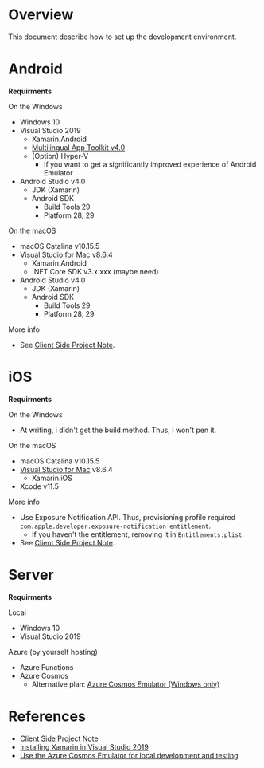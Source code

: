 # Overview

This document describe how to set up the development environment.

# Android

**Requirments**

On the Windows

- Windows 10
- Visual Studio 2019
  - Xamarin.Android
  - [Multilingual App Toolkit v4.0](https://marketplace.visualstudio.com/items?itemName=MultilingualAppToolkit.MultilingualAppToolkit-18308)
  - (Option) Hyper-V
	- If you want to get a significantly improved experience of Android Emulator
- Android Studio v4.0
  - JDK (Xamarin)
  - Android SDK
	- Build Tools 29
	- Platform 28, 29

On the macOS

- macOS Catalina v10.15.5
- [Visual Studio for Mac](https://visualstudio.microsoft.com/ja/vs/mac/xamarin/) v8.6.4
  - Xamarin.Android
  - .NET Core SDK v3.x.xxx (maybe need)
- Android Studio v4.0
  - JDK (Xamarin)
  - Android SDK
	- Build Tools 29
	- Platform 28, 29

More info

- See [Client Side Project Note](Developer-Node.md).

# iOS

**Requirments**

On the Windows

- At writing, i didn't get the build method. Thus, I won't pen it.

On the macOS

- macOS Catalina v10.15.5
- [Visual Studio for Mac](https://visualstudio.microsoft.com/ja/vs/mac/xamarin/) v8.6.4
  - Xamarin.iOS
- Xcode v11.5

More info

- Use Exposure Notification API. Thus, provisioning profile required `com.apple.developer.exposure-notification entitlement`.
  - If you haven't the entitlement, removing it in `Entitlements.plist`.
- See [Client Side Project Note](Developer-Node.md).

# Server

**Requirments**

Local

- Windows 10
- Visual Studio 2019

Azure (by yourself hosting)

- Azure Functions
- Azure Cosmos
  - Alternative plan: [Azure Cosmos Emulator (Windows only)](https://docs.microsoft.com/en-us/azure/cosmos-db/local-emulator-release-notes)

# References

- [Client Side Project Note](Developer-Node.md)
- [Installing Xamarin in Visual Studio 2019](https://docs.microsoft.com/en-us/xamarin/get-started/installation/windows)
- [Use the Azure Cosmos Emulator for local development and testing](https://docs.microsoft.com/en-us/azure/cosmos-db/local-emulator)

